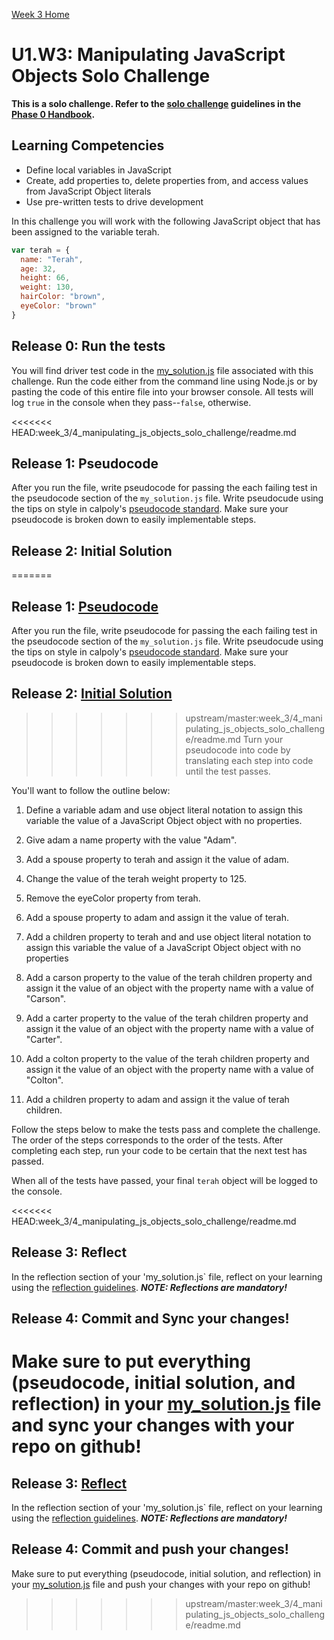 [Week 3 Home](../)

# U1.W3: Manipulating JavaScript Objects Solo Challenge

**This is a solo challenge. Refer to the [solo challenge](https://github.com/Devbootcamp/phase_0_handbook/blob/master/solo_challenges.md) guidelines in the [Phase 0 Handbook](https://github.com/Devbootcamp/phase_0_handbook/).**

## Learning Competencies
- Define local variables in JavaScript
- Create, add properties to, delete properties from, and access values from JavaScript Object literals
- Use pre-written tests to drive development


In this challenge you will work with the following JavaScript object that has been assigned to the variable terah.

```javascript
var terah = {
  name: "Terah",
  age: 32,
  height: 66,
  weight: 130,
  hairColor: "brown",
  eyeColor: "brown"
}
```

## Release 0: Run the tests
You will find driver test code in the [my_solution.js](./my_solution.js) file associated with this challenge. Run the code either
from the command line using Node.js or by pasting the code of this
entire file into your browser console.  All tests will log `true`
in the console when they pass--`false`, otherwise.

<<<<<<< HEAD:week_3/4_manipulating_js_objects_solo_challenge/readme.md
## Release 1: Pseudocode
After you run the file, write pseudocode for passing the each failing test in the pseudocode section of the `my_solution.js` file. Write pseudocude using the tips on style in calpoly's [pseudocode standard](http://users.csc.calpoly.edu/~jdalbey/SWE/pdl_std.html). Make sure your pseudocode is broken down to easily implementable steps.

## Release 2: Initial Solution
=======
## Release 1: [Pseudocode](https://github.com/Devbootcamp/phase_0_handbook/blob/master/coding_references/pseudocode.md)
After you run the file, write pseudocode for passing the each failing test in the pseudocode section of the `my_solution.js` file. Write pseudocude using the tips on style in calpoly's [pseudocode standard](http://users.csc.calpoly.edu/~jdalbey/SWE/pdl_std.html). Make sure your pseudocode is broken down to easily implementable steps.

## Release 2: [Initial Solution](https://github.com/Devbootcamp/phase_0_handbook/blob/master/coding_references/initial_solution.md)
>>>>>>> upstream/master:week_3/4_manipulating_js_objects_solo_challenge/readme.md
Turn your pseudocode into code by translating each step into code until the test passes.

You'll want to follow the outline below:
1. Define a variable adam and use object literal notation to assign this variable 
   the value of a JavaScript Object object with no properties.

2. Give adam a name property with the value "Adam".

3. Add a spouse property to terah and assign it the value of adam.

4. Change the value of the terah weight property to 125.

5. Remove the eyeColor property from terah.

6. Add a spouse property to adam and assign it the value of terah.

7. Add a children property to terah and and use object literal notation to assign 
   this variable the value of a JavaScript Object object with no properties

8. Add a carson property to the value of the terah children property and assign it 
  the value of an object with the property name with a value of "Carson".

9. Add a carter property to the value of the terah children property and assign it 
   the value of an object with the property name with a value of "Carter".

10. Add a colton property to the value of the terah children property and assign it 
    the value of an object with the property name with a value of "Colton".

11. Add a children property to adam and assign it the value of terah children.

Follow the steps below to make the tests pass and complete the challenge.  
The order of the steps corresponds to the order of the tests.  After completing 
each step, run your code to be certain that the next test has passed.

When all of the tests have passed, your final `terah` object will be logged to the console.

<<<<<<< HEAD:week_3/4_manipulating_js_objects_solo_challenge/readme.md
## Release 3: Reflect
In the reflection section of your 'my_solution.js` file, reflect on your learning using the [reflection guidelines](../reflection_guidelines.md). ***NOTE: Reflections are mandatory!***

## Release 4: Commit and Sync your changes!
Make sure to put everything (pseudocode, initial solution, and reflection) in your [my_solution.js](./my_solution.js) file and sync your changes with your repo on github!  
=======
## Release 3: [Reflect](https://github.com/Devbootcamp/phase_0_handbook/blob/master/coding_references/reflection_guidelines.md)
In the reflection section of your 'my_solution.js` file, reflect on your learning using the [reflection guidelines](https://github.com/Devbootcamp/phase_0_handbook/blob/master/coding_references/reflection_guidelines.md). ***NOTE: Reflections are mandatory!***

## Release 4: Commit and push your changes!
Make sure to put everything (pseudocode, initial solution, and reflection) in your [my_solution.js](./my_solution.js) file and push your changes with your repo on github!  
>>>>>>> upstream/master:week_3/4_manipulating_js_objects_solo_challenge/readme.md
